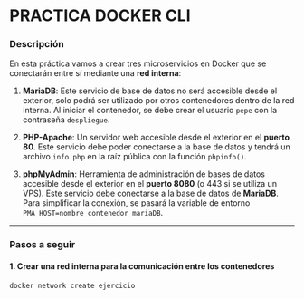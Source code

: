 # **PRACTICA DOCKER CLI**

### **Descripción**

En esta práctica vamos a crear tres microservicios en Docker que se conectarán entre sí mediante una **red interna**:

1. **MariaDB**: Este servicio de base de datos no será accesible desde el exterior, solo podrá ser utilizado por otros contenedores dentro de la red interna. Al iniciar el contenedor, se debe crear el usuario `pepe` con la contraseña `despliegue`.

2. **PHP-Apache**: Un servidor web accesible desde el exterior en el **puerto 80**. Este servicio debe poder conectarse a la base de datos y tendrá un archivo `info.php` en la raíz pública con la función `phpinfo()`.

3. **phpMyAdmin**: Herramienta de administración de bases de datos accesible desde el exterior en el **puerto 8080** (o 443 si se utiliza un VPS). Este servicio debe conectarse a la base de datos de **MariaDB**. Para simplificar la conexión, se pasará la variable de entorno `PMA_HOST=nombre_contenedor_mariaDB`.

---

### **Pasos a seguir**

#### 1. Crear una red interna para la comunicación entre los contenedores

```bash
docker network create ejercicio
```

